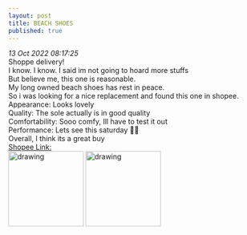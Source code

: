 ```yaml
---
layout: post
title: BEACH SHOES
published: true
---
```

_13 Oct 2022 08:17:25_
<br>
Shoppe delivery!
<br>
I know. I know. I said im not going to hoard more stuffs
<br>
But believe me, this one is reasonable.
<br>
My long owned beach shoes has rest in peace.
<br>
So i was looking for a nice replacement and found this one in shopee.
<br>
Appearance: Looks lovely
<br>
Quality: The sole actually is in good quality
<br>
Comfortability: Sooo comfy, Ill have to test it out
<br>
Performance: Lets see this saturday 💪🏻
<br>
Overall, I think its a great buy
<br>
[Shopee Link:](https://shopee.sg/Aqua-shoe-Watersports-bootie-thick-tpr-outsole-5mm-Neoprene-with-shoe-lace-suitable-for-beach-holiday-daily-use-i.19754095.7761390344 "Beach Shoes")
<br>
<img src="https://drive.google.com/uc?export=view&id=18wwAeGAA70rOZMqorHxpAL5y3aV4BgYz" alt="drawing" width="150"/> <img src="https://drive.google.com/uc?export=view&id=1k1tmMtMyXg8vb9gJJ61STlaLuA9kHUSb" alt="drawing" width="150"/>
